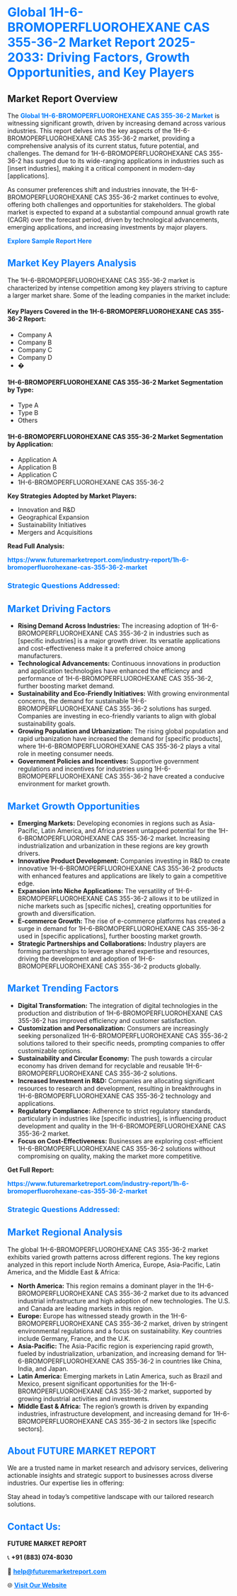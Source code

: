 <h1 style="color: #007BFF;">Global 1H-6-BROMOPERFLUOROHEXANE CAS 355-36-2 Market Report 2025-2033: Driving Factors, Growth Opportunities, and Key Players</h1>

<section id="overview">
<h2>Market Report Overview</h2>
<p>The <a href="https://www.futuremarketreport.com/industry-report/1h-6-bromoperfluorohexane-cas-355-36-2-market" style="color: #007BFF; text-decoration: none;"><strong>Global 1H-6-BROMOPERFLUOROHEXANE CAS 355-36-2 Market</strong></a> is witnessing significant growth, driven by increasing demand across various industries. This report delves into the key aspects of the 1H-6-BROMOPERFLUOROHEXANE CAS 355-36-2 market, providing a comprehensive analysis of its current status, future potential, and challenges. The demand for 1H-6-BROMOPERFLUOROHEXANE CAS 355-36-2 has surged due to its wide-ranging applications in industries such as [insert industries], making it a critical component in modern-day [applications].</p>
<p>As consumer preferences shift and industries innovate, the 1H-6-BROMOPERFLUOROHEXANE CAS 355-36-2 market continues to evolve, offering both challenges and opportunities for stakeholders. The global market is expected to expand at a substantial compound annual growth rate (CAGR) over the forecast period, driven by technological advancements, emerging applications, and increasing investments by major players.</p>
</section>

<section id="overview">
<p><a href="https://www.futuremarketreport.com/request-sample/reportId=111929" style="color: #007BFF; text-decoration: none;"><strong>Explore Sample Report Here</strong></a></p>
</section>

<section id="key-players">
<h2 style="color: #007BFF;">Market Key Players Analysis</h2>
<p>The 1H-6-BROMOPERFLUOROHEXANE CAS 355-36-2 market is characterized by intense competition among key players striving to capture a larger market share. Some of the leading companies in the market include:</p>
<h4>Key Players Covered in the 1H-6-BROMOPERFLUOROHEXANE CAS 355-36-2 Report:</h4>
<ul><li>Company A</li><li>Company B</li><li>Company C</li><li>Company D</li><li>�</li></ul>
<h4>1H-6-BROMOPERFLUOROHEXANE CAS 355-36-2 Market Segmentation by Type:</h4>
<ul><li>Type A</li><li>Type B</li><li>Others</li></ul>

<h4>1H-6-BROMOPERFLUOROHEXANE CAS 355-36-2 Market Segmentation by Application:</h4>
<ul><li>Application A</li><li>Application B</li><li>Application C</li><li>1H-6-BROMOPERFLUOROHEXANE CAS 355-36-2</li></ul>
<p><strong>Key Strategies Adopted by Market Players:</strong></p>
<ul>
<li>Innovation and R&D</li>
<li>Geographical Expansion</li>
<li>Sustainability Initiatives</li>
<li>Mergers and Acquisitions</li>
</ul>
</section>

<section>
<p><strong>Read Full Analysis: </strong></p><a href="https://www.futuremarketreport.com/industry-report/1h-6-bromoperfluorohexane-cas-355-36-2-market" style="color: #007BFF; text-decoration: none;"><strong>https://www.futuremarketreport.com/industry-report/1h-6-bromoperfluorohexane-cas-355-36-2-market</strong></a>
<h3 style="color: #007BFF;">Strategic Questions Addressed:</h3>
</section>

<section id="driving-factors">
<h2 style="color: #007BFF;">Market Driving Factors</h2>
<ul>
<li><strong>Rising Demand Across Industries:</strong> The increasing adoption of 1H-6-BROMOPERFLUOROHEXANE CAS 355-36-2 in industries such as [specific industries] is a major growth driver. Its versatile applications and cost-effectiveness make it a preferred choice among manufacturers.</li>
<li><strong>Technological Advancements:</strong> Continuous innovations in production and application technologies have enhanced the efficiency and performance of 1H-6-BROMOPERFLUOROHEXANE CAS 355-36-2, further boosting market demand.</li>
<li><strong>Sustainability and Eco-Friendly Initiatives:</strong> With growing environmental concerns, the demand for sustainable 1H-6-BROMOPERFLUOROHEXANE CAS 355-36-2 solutions has surged. Companies are investing in eco-friendly variants to align with global sustainability goals.</li>
<li><strong>Growing Population and Urbanization:</strong> The rising global population and rapid urbanization have increased the demand for [specific products], where 1H-6-BROMOPERFLUOROHEXANE CAS 355-36-2 plays a vital role in meeting consumer needs.</li>
<li><strong>Government Policies and Incentives:</strong> Supportive government regulations and incentives for industries using 1H-6-BROMOPERFLUOROHEXANE CAS 355-36-2 have created a conducive environment for market growth.</li>
</ul>
</section>

<section id="growth-opportunities">
<h2 style="color: #007BFF;">Market Growth Opportunities</h2>
<ul>
<li><strong>Emerging Markets:</strong> Developing economies in regions such as Asia-Pacific, Latin America, and Africa present untapped potential for the 1H-6-BROMOPERFLUOROHEXANE CAS 355-36-2 market. Increasing industrialization and urbanization in these regions are key growth drivers.</li>
<li><strong>Innovative Product Development:</strong> Companies investing in R&D to create innovative 1H-6-BROMOPERFLUOROHEXANE CAS 355-36-2 products with enhanced features and applications are likely to gain a competitive edge.</li>
<li><strong>Expansion into Niche Applications:</strong> The versatility of 1H-6-BROMOPERFLUOROHEXANE CAS 355-36-2 allows it to be utilized in niche markets such as [specific niches], creating opportunities for growth and diversification.</li>
<li><strong>E-commerce Growth:</strong> The rise of e-commerce platforms has created a surge in demand for 1H-6-BROMOPERFLUOROHEXANE CAS 355-36-2 used in [specific applications], further boosting market growth.</li>
<li><strong>Strategic Partnerships and Collaborations:</strong> Industry players are forming partnerships to leverage shared expertise and resources, driving the development and adoption of 1H-6-BROMOPERFLUOROHEXANE CAS 355-36-2 products globally.</li>
</ul>
</section>

<section id="trending-factors">
<h2 style="color: #007BFF;">Market Trending Factors</h2>
<ul>
<li><strong>Digital Transformation:</strong> The integration of digital technologies in the production and distribution of 1H-6-BROMOPERFLUOROHEXANE CAS 355-36-2 has improved efficiency and customer satisfaction.</li>
<li><strong>Customization and Personalization:</strong> Consumers are increasingly seeking personalized 1H-6-BROMOPERFLUOROHEXANE CAS 355-36-2 solutions tailored to their specific needs, prompting companies to offer customizable options.</li>
<li><strong>Sustainability and Circular Economy:</strong> The push towards a circular economy has driven demand for recyclable and reusable 1H-6-BROMOPERFLUOROHEXANE CAS 355-36-2 solutions.</li>
<li><strong>Increased Investment in R&D:</strong> Companies are allocating significant resources to research and development, resulting in breakthroughs in 1H-6-BROMOPERFLUOROHEXANE CAS 355-36-2 technology and applications.</li>
<li><strong>Regulatory Compliance:</strong> Adherence to strict regulatory standards, particularly in industries like [specific industries], is influencing product development and quality in the 1H-6-BROMOPERFLUOROHEXANE CAS 355-36-2 market.</li>
<li><strong>Focus on Cost-Effectiveness:</strong> Businesses are exploring cost-efficient 1H-6-BROMOPERFLUOROHEXANE CAS 355-36-2 solutions without compromising on quality, making the market more competitive.</li>
</ul>
</section>

<section>
<p><strong>Get Full Report: </strong></p><a href="https://www.futuremarketreport.com/industry-report/1h-6-bromoperfluorohexane-cas-355-36-2-market" style="color: #007BFF; text-decoration: none;"><strong>https://www.futuremarketreport.com/industry-report/1h-6-bromoperfluorohexane-cas-355-36-2-market</strong></a>
<h3 style="color: #007BFF;">Strategic Questions Addressed:</h3>
</section>


<section id="regional-analysis">
<h2 style="color: #007BFF;">Market Regional Analysis</h2>
<p>The global 1H-6-BROMOPERFLUOROHEXANE CAS 355-36-2 market exhibits varied growth patterns across different regions. The key regions analyzed in this report include North America, Europe, Asia-Pacific, Latin America, and the Middle East & Africa:</p>
<ul>
<li><strong>North America:</strong> This region remains a dominant player in the 1H-6-BROMOPERFLUOROHEXANE CAS 355-36-2 market due to its advanced industrial infrastructure and high adoption of new technologies. The U.S. and Canada are leading markets in this region.</li>
<li><strong>Europe:</strong> Europe has witnessed steady growth in the 1H-6-BROMOPERFLUOROHEXANE CAS 355-36-2 market, driven by stringent environmental regulations and a focus on sustainability. Key countries include Germany, France, and the U.K.</li>
<li><strong>Asia-Pacific:</strong> The Asia-Pacific region is experiencing rapid growth, fueled by industrialization, urbanization, and increasing demand for 1H-6-BROMOPERFLUOROHEXANE CAS 355-36-2 in countries like China, India, and Japan.</li>
<li><strong>Latin America:</strong> Emerging markets in Latin America, such as Brazil and Mexico, present significant opportunities for the 1H-6-BROMOPERFLUOROHEXANE CAS 355-36-2 market, supported by growing industrial activities and investments.</li>
<li><strong>Middle East & Africa:</strong> The region’s growth is driven by expanding industries, infrastructure development, and increasing demand for 1H-6-BROMOPERFLUOROHEXANE CAS 355-36-2 in sectors like [specific sectors].</li>
</ul>
</section>

<footer>
<h2 style="color: #007BFF;">About FUTURE MARKET REPORT</h2>
<p>We are a trusted name in market research and advisory services, delivering actionable insights and strategic support to businesses across diverse industries. Our expertise lies in offering:</p>

<p>Stay ahead in today’s competitive landscape with our tailored research solutions.</p>

<h2 style="color: #007BFF;">Contact Us:</h2>
<p><strong>FUTURE MARKET REPORT</strong></p>
<p>📞 <strong>+91 (883) 074-8030</strong></p>
<p>📧 <strong><a href="mailto:help@futuremarketreport.com" style="color: #007BFF;">help@futuremarketreport.com</a></strong></p>
<p>🌐 <strong><a href="https://www.futuremarketreport.com/" style="color: #007BFF;">Visit Our Website</a></strong></p>
</footer>